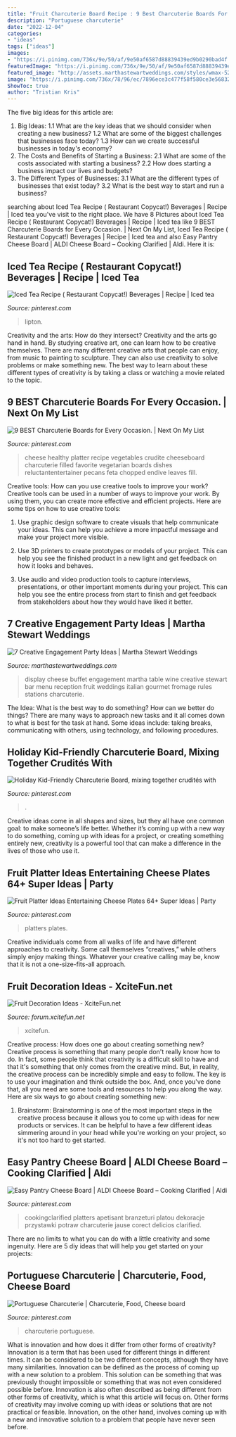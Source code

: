 ```yaml
---
title: "Fruit Charcuterie Board Recipe : 9 Best Charcuterie Boards For Every Occasion."
description: "Portuguese charcuterie"
date: "2022-12-04"
categories:
- "ideas"
tags: ["ideas"]
images:
- "https://i.pinimg.com/736x/9e/50/af/9e50af6587d88839439ed9b0290bad4f.jpg"
featuredImage: "https://i.pinimg.com/736x/9e/50/af/9e50af6587d88839439ed9b0290bad4f.jpg"
featured_image: "http://assets.marthastewartweddings.com/styles/wmax-520-highdpi/d23/cheese-display-md108850/cheese-display-md108850_vert.jpg?itok=soz2zhOx"
image: "https://i.pinimg.com/736x/78/96/ec/7896ece3c477f58f580ce3e56832f8d8.jpg"
ShowToc: true
author: "Tristian Kris"
---
```



The five big ideas for this article are:
1. Big Ideas: 
1.1 What are the key ideas that we should consider when creating a new business? 
1.2 What are some of the biggest challenges that businesses face today? 
1.3 How can we create successful businesses in today's economy? 
2. The Costs and Benefits of Starting a Business: 
2.1 What are some of the costs associated with starting a business? 
2.2 How does starting a business impact our lives and budgets? 
3. The Different Types of Businesses: 
3.1 What are the different types of businesses that exist today? 
3.2 What is the best way to start and run a business?

	

		
searching about Iced Tea Recipe ( Restaurant Copycat!) Beverages | Recipe | Iced tea you've visit to the right place. We have 8 Pictures about Iced Tea Recipe ( Restaurant Copycat!) Beverages | Recipe | Iced tea like 9 BEST Charcuterie Boards for Every Occasion. | Next On My List, Iced Tea Recipe ( Restaurant Copycat!) Beverages | Recipe | Iced tea and also Easy Pantry Cheese Board | ALDI Cheese Board – Cooking Clarified | Aldi. Here it is:
		
    
## Iced Tea Recipe ( Restaurant Copycat!) Beverages | Recipe | Iced Tea

<img loading=lazy src="https://i.pinimg.com/736x/0c/28/3e/0c283e828c00151b8a4dfa4a3399ac95.jpg" onerror="this.onerror=null;this.src='https://tse4.mm.bing.net/th?id=OIP.Evy5Ky2emYRBnOy7qUAh6wHaLH&amp;pid=15.1';" alt="Iced Tea Recipe ( Restaurant Copycat!) Beverages | Recipe | Iced tea">

_Source: pinterest.com_

>lipton. 

	

Creativity and the arts: How do they intersect?
Creativity and the arts go hand in hand. By studying creative art, one can learn how to be creative themselves. There are many different creative arts that people can enjoy, from music to painting to sculpture. They can also use creativity to solve problems or make something new. The best way to learn about these different types of creativity is by taking a class or watching a movie related to the topic.

    
## 9 BEST Charcuterie Boards For Every Occasion. | Next On My List

<img loading=lazy src="https://i.pinimg.com/736x/60/84/ee/6084eeb90c145f6468a724b324fd6508.jpg" onerror="this.onerror=null;this.src='https://tse3.mm.bing.net/th?id=OIP.9uUYHryzi5AojqDDMfxTrwHaLH&amp;pid=15.1';" alt="9 BEST Charcuterie Boards for Every Occasion. | Next On My List">

_Source: pinterest.com_

>cheese healthy platter recipe vegetables crudite cheeseboard charcuterie filled favorite vegetarian boards dishes reluctantentertainer pecans feta chopped endive leaves fill. 

	

Creative tools: How can you use creative tools to improve your work?
Creative tools can be used in a number of ways to improve your work. By using them, you can create more effective and efficient projects. Here are some tips on how to use creative tools:
1. Use graphic design software to create visuals that help communicate your ideas. This can help you achieve a more impactful message and make your project more visible.

2. Use 3D printers to create prototypes or models of your project. This can help you see the finished product in a new light and get feedback on how it looks and behaves.

3. Use audio and video production tools to capture interviews, presentations, or other important moments during your project. This can help you see the entire process from start to finish and get feedback from stakeholders about how they would have liked it better.


    
## 7 Creative Engagement Party Ideas | Martha Stewart Weddings

<img loading=lazy src="http://assets.marthastewartweddings.com/styles/wmax-520-highdpi/d23/cheese-display-md108850/cheese-display-md108850_vert.jpg?itok=soz2zhOx" onerror="this.onerror=null;this.src='https://tse4.mm.bing.net/th?id=OIP.qo1LuBW95Kd5_BY7EA-iwQHaJQ&amp;pid=15.1';" alt="7 Creative Engagement Party Ideas | Martha Stewart Weddings">

_Source: marthastewartweddings.com_

>display cheese buffet engagement martha table wine creative stewart bar menu reception fruit weddings italian gourmet fromage rules stations charcuterie. 

	

The Idea: What is the best way to do something?
How can we better do things? There are many ways to approach new tasks and it all comes down to what is best for the task at hand. Some ideas include: taking breaks, communicating with others, using technology, and following procedures.

    
## Holiday Kid-Friendly Charcuterie Board, Mixing Together Crudités With

<img loading=lazy src="https://i.pinimg.com/736x/da/2b/c4/da2bc40c993137fe08686859985a4009.jpg" onerror="this.onerror=null;this.src='https://tse1.mm.bing.net/th?id=OIP.ax-ZJ3dhvV_l3RI2Gy1I7wHaLG&amp;pid=15.1';" alt="Holiday Kid-Friendly Charcuterie Board, mixing together crudités with">

_Source: pinterest.com_

>. 

	

Creative ideas come in all shapes and sizes, but they all have one common goal: to make someone’s life better. Whether it’s coming up with a new way to do something, coming up with ideas for a project, or creating something entirely new, creativity is a powerful tool that can make a difference in the lives of those who use it.

    
## Fruit Platter Ideas Entertaining Cheese Plates 64+ Super Ideas | Party

<img loading=lazy src="https://i.pinimg.com/736x/9e/50/af/9e50af6587d88839439ed9b0290bad4f.jpg" onerror="this.onerror=null;this.src='https://tse3.mm.bing.net/th?id=OIP.Xfpn-31fv097Ow2EvOPxqgAAAA&amp;pid=15.1';" alt="Fruit Platter Ideas Entertaining Cheese Plates 64+ Super Ideas | Party">

_Source: pinterest.com_

>platters plates. 

	

Creative individuals come from all walks of life and have different approaches to creativity. Some call themselves “creatives,” while others simply enjoy making things. Whatever your creative calling may be, know that it is not a one-size-fits-all approach.

    
## Fruit Decoration Ideas - XciteFun.net

<img loading=lazy src="https://img.xcitefun.net/users/2015/07/384740,xcitefun-11796187-769648549857069-698881847376515.png" onerror="this.onerror=null;this.src='https://tse2.mm.bing.net/th?id=OIP.Vtucj9m92aezx26-pQiOBQHaJ6&amp;pid=15.1';" alt="Fruit Decoration Ideas - XciteFun.net">

_Source: forum.xcitefun.net_

>xcitefun. 

	

Creative process: How does one go about creating something new?
Creative process is something that many people don't really know how to do. In fact, some people think that creativity is a difficult skill to have and that it's something that only comes from the creative mind. But, in reality, the creative process can be incredibly simple and easy to follow. The key is to use your imagination and think outside the box. And, once you've done that, all you need are some tools and resources to help you along the way. Here are six ways to go about creating something new: 
1) Brainstorm: Brainstorming is one of the most important steps in the creative process because it allows you to come up with ideas for new products or services. It can be helpful to have a few different ideas simmering around in your head while you're working on your project, so it's not too hard to get started.

    
## Easy Pantry Cheese Board | ALDI Cheese Board – Cooking Clarified | Aldi

<img loading=lazy src="https://i.pinimg.com/736x/78/96/ec/7896ece3c477f58f580ce3e56832f8d8.jpg" onerror="this.onerror=null;this.src='https://tse4.mm.bing.net/th?id=OIP.V7DA00JOjNypNQgKRGpj_gHaK2&amp;pid=15.1';" alt="Easy Pantry Cheese Board | ALDI Cheese Board – Cooking Clarified | Aldi">

_Source: pinterest.com_

>cookingclarified platters apetisant branzeturi platou dekoracje przystawki potraw charcuterie jause corect delicios clarified. 

	

There are no limits to what you can do with a little creativity and some ingenuity. Here are 5 diy ideas that will help you get started on your projects: 

    
## Portuguese Charcuterie | Charcuterie, Food, Cheese Board

<img loading=lazy src="https://i.pinimg.com/736x/2f/24/eb/2f24eb8233aa8e41008cb645defa424c.jpg" onerror="this.onerror=null;this.src='https://tse3.mm.bing.net/th?id=OIP.RtVc3j-_5T670gwZbyzS_AHaJ3&amp;pid=15.1';" alt="Portuguese Charcuterie | Charcuterie, Food, Cheese board">

_Source: pinterest.com_

>charcuterie portuguese. 

	

What is innovation and how does it differ from other forms of creativity?
Innovation is a term that has been used for different things in different times. It can be considered to be two different concepts, although they have many similarities. Innovation can be defined as the process of coming up with a new solution to a problem. This solution can be something that was previously thought impossible or something that was not even considered possible before. Innovation is also often described as being different from other forms of creativity, which is what this article will focus on. Other forms of creativity may involve coming up with ideas or solutions that are not practical or feasible. Innovation, on the other hand, involves coming up with a new and innovative solution to a problem that people have never seen before.

